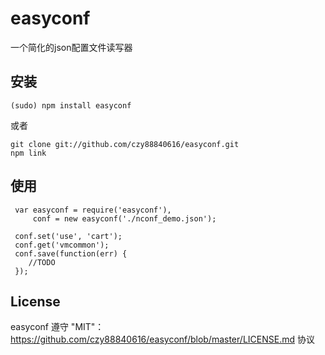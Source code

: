# easyconf
一个简化的json配置文件读写器

## 安装
    (sudo) npm install easyconf

或者

    git clone git://github.com/czy88840616/easyconf.git
    npm link

## 使用

     var easyconf = require('easyconf'),
         conf = new easyconf('./nconf_demo.json');

     conf.set('use', 'cart');
     conf.get('vmcommon');
     conf.save(function(err) {
        //TODO
     });

## License
easyconf 遵守 "MIT"：https://github.com/czy88840616/easyconf/blob/master/LICENSE.md 协议